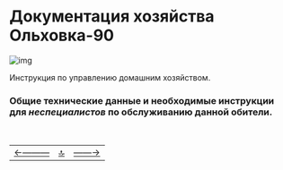 <div class="navi"><nav id="navi"><!-- js --></nav></div>

# Документация хозяйства Ольховка-90

<span id="ya-flag-img" class="img" onclick="imgResize(33)">![img](https://img.a374.ru/svg/ya-flag.svg)</span>

Инструкция по управлению домашним хозяйством.

### Общие технические данные и необходимые инструкции для *неспециалистов* по обслуживанию данной обители.

<br>

||||
|:---|:---:|---:|
[←———](readme.md)|[ 🔝 ](#)|[——→](contacts.md)

<script src="assets/js/navi.js"></script>
